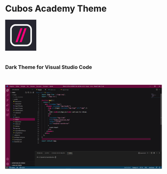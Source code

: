 
# Cubos Academy Theme
<div>

  <img src="./images/icon-small.gif" alt="Omni Logo" width="100">
  <br>
  <br>
</div>

### Dark Theme for Visual Studio Code 
<br>

![](./images/example.png)
